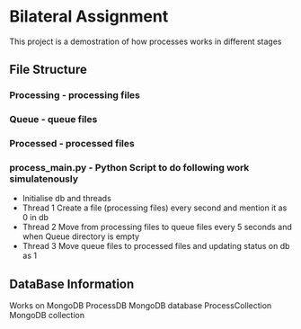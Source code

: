 # Bilateral Assignment
This project is a demostration of how processes works in different stages

## File Structure
### Processing  - processing files
### Queue       - queue files
### Processed   - processed files
### process_main.py - Python Script to do following work simulatenously

- Initialise db and threads
- Thread 1 Create a file (processing files) every second and mention it as 0 in db
- Thread 2 Move from processing files to queue files every 5 seconds and when Queue directory is empty
- Thread 3 Move queue files to processed files and updating status on db as 1

## DataBase Information
Works on MongoDB
ProcessDB MongoDB database
ProcessCollection MongoDB collection 
